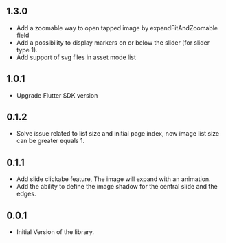 ## 1.3.0

- Add a zoomable way to open tapped image by expandFitAndZoomable field 
- Add a possibility to display markers on or below the slider (for slider type 1).
- Add support of svg files in asset mode list

## 1.0.1

- Upgrade Flutter SDK version

## 0.1.2

- Solve issue related to list size and initial page index, now image list size can be greater equals 1.

## 0.1.1

- Add slide clickabe feature, The image will expand with an animation.
- Add the ability to define the image shadow for the central slide and the edges.

## 0.0.1

- Initial Version of the library.
